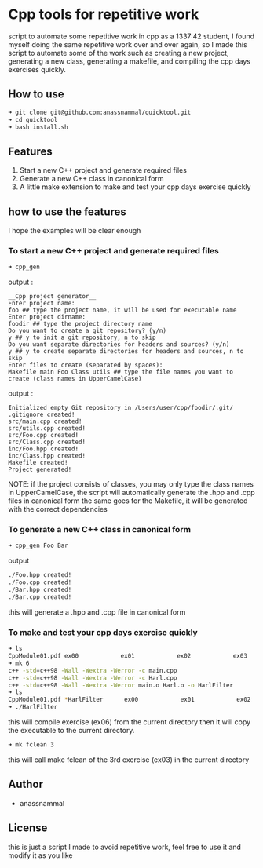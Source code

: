 # Cpp tools for repetitive work
script to automate some repetitive work in cpp
as a 1337:42 student, I found myself doing the same repetitive work over and over again, so I made this script to automate some of the work such as creating a new project, generating a new class, generating a makefile, and compiling the cpp days exercises quickly.

## How to use
```bash
➜ git clone git@github.com:anassnammal/quicktool.git
➜ cd quicktool
➜ bash install.sh
```

## Features
1. Start a new C++ project and generate required files
2. Generate a new C++ class in canonical form
3. A little make extension to make and test your cpp days exercise quickly

## how to use the features
I hope the examples will be clear enough
### To start a new C++ project and generate required files
```bash
➜ cpp_gen
```
output :
```
__Cpp project generator__
Enter project name:
foo ## type the project name, it will be used for executable name
Enter project dirname:
foodir ## type the project directory name
Do you want to create a git repository? (y/n)
y ## y to init a git repository, n to skip
Do you want separate directories for headers and sources? (y/n)
y ## y to create separate directories for headers and sources, n to skip
Enter files to create (separated by spaces):
Makefile main Foo Class utils ## type the file names you want to create (class names in UpperCamelCase)
```
output :
```
Initialized empty Git repository in /Users/user/cpp/foodir/.git/
.gitignore created!
src/main.cpp created!
src/utils.cpp created!
src/Foo.cpp created!
src/Class.cpp created!
inc/Foo.hpp created!
inc/Class.hpp created!
Makefile created!
Project generated!
```
NOTE: if the project consists of classes, you may only type the class names in UpperCamelCase, the script will automatically generate the .hpp and .cpp files in canonical form
the same goes for the Makefile, it will be generated with the correct dependencies

### To generate a new C++ class in canonical form
```bash
➜ cpp_gen Foo Bar
```
output
```bash
./Foo.hpp created!
./Foo.cpp created!
./Bar.hpp created!
./Bar.cpp created!
```
this will generate a .hpp and .cpp file in canonical form

### To make and test your cpp days exercise quickly
```bash
➜ ls
CppModule01.pdf ex00            ex01            ex02            ex03            ex04            ex05            ex06
➜ mk 6
c++ -std=c++98 -Wall -Wextra -Werror -c main.cpp
c++ -std=c++98 -Wall -Wextra -Werror -c Harl.cpp
c++ -std=c++98 -Wall -Wextra -Werror main.o Harl.o -o HarlFilter
➜ ls
CppModule01.pdf *HarlFilter      ex00            ex01            ex02            ex03            ex04            ex05            ex06
➜ ./HarlFilter
```
this will compile exercise (ex06) from the current directory
then it will copy the executable to the current directory.

```bash
➜ mk fclean 3
```
this will call make fclean of the 3rd exercise (ex03) in the current directory

## Author
- anassnammal

## License
this is just a script I made to avoid repetitive work, feel free to use it and modify it as you like
